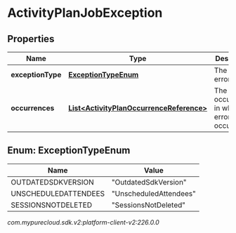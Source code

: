 # ActivityPlanJobException


## Properties

| Name | Type | Description | Notes |
| ------------ | ------------- | ------------- | ------------- |
| **exceptionType** | [**ExceptionTypeEnum**](#Enum--ExceptionTypeEnum) | The type of error |  |
| **occurrences** | [**List&lt;ActivityPlanOccurrenceReference&gt;**](ActivityPlanOccurrenceReference) | The occurrences in which this error occurred |  |


## Enum: ExceptionTypeEnum

| Name | Value |
| ---- | ----- |
| OUTDATEDSDKVERSION | &quot;OutdatedSdkVersion&quot; | 
| UNSCHEDULEDATTENDEES | &quot;UnscheduledAttendees&quot; | 
| SESSIONSNOTDELETED | &quot;SessionsNotDeleted&quot; | 




_com.mypurecloud.sdk.v2:platform-client-v2:226.0.0_
